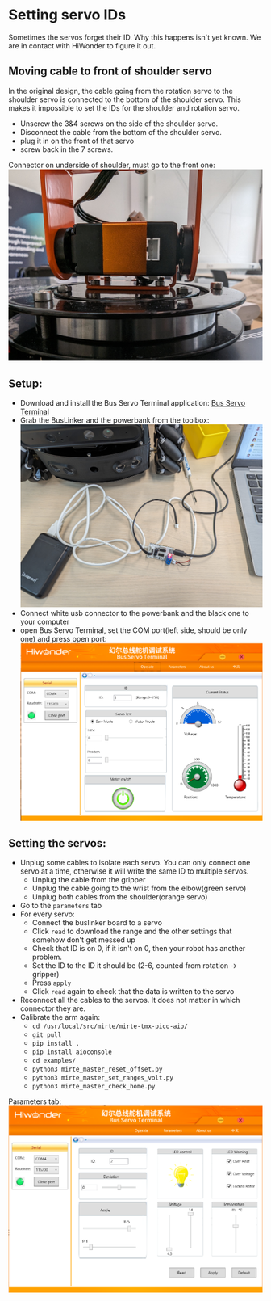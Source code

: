 # Setting servo IDs

Sometimes the servos forget their ID. Why this happens isn't yet known. We are in contact with HiWonder to figure it out.

## Moving cable to front of shoulder servo
In the original design, the cable going from the rotation servo to the shoulder servo is connected to the bottom of the shoulder servo. This makes it impossible to set the IDs for the shoulder and rotation servo. 
- Unscrew the 3&4 screws on the side of the shoulder servo.
- Disconnect the cable from the bottom of the shoulder servo.
- plug it in on the front of that servo
- screw back in the 7 screws.
  
Connector on underside of shoulder, must go to the front one:
![shoulder connector](./images/master/arm_servos/shoulder_wrong.jpg)

## Setup:
- Download and install the Bus Servo Terminal application: [Bus Servo Terminal](https://drive.google.com/drive/folders/1wIIIccKKmrLX4EyswIkunIs-A_SKX1Nq)
- Grab the BusLinker and the powerbank from the toolbox: 
![buslinker](./images/master/arm_servos/buslinker.jpg)
- Connect white usb connector to the powerbank and the black one to your computer
- open Bus Servo Terminal, set the COM port(left side, should be only one) and press open port:
  ![bus terminal](./images/master/arm_servos/terminal_com.png)

## Setting the servos:
- Unplug some cables to isolate each servo. You can only connect one servo at a time, otherwise it will write the same ID to multiple servos.
    - Unplug the cable from the gripper
    - Unplug the cable going to the wrist from the elbow(green servo)
    - Unplug both cables from the shoulder(orange servo)
- Go to the ```parameters``` tab
- For every servo: 
  - Connect the buslinker board to a servo
  - Click ```read``` to download the range and the other settings that somehow don't get messed up
  - Check that ID is on 0, if it isn't on 0, then your robot has another problem.
  - Set the ID to the ID it should be (2-6, counted from rotation -> gripper)
  - Press ```apply```
  - Click ```read``` again to check that the data is written to the servo
- Reconnect all the cables to the servos. It does not matter in which connector they are.
- Calibrate the arm again:
  - ```cd /usr/local/src/mirte/mirte-tmx-pico-aio/```
  - ```git pull```
  - ```pip install .```
  - ```pip install aioconsole```
  - ```cd examples/```
  - ```python3 mirte_master_reset_offset.py```
  - ```python3 mirte_master_set_ranges_volt.py```
  - ```python3 mirte_master_check_home.py```

Parameters tab:
![parameters tab](images/master/arm_servos/terminal_parameters.png)